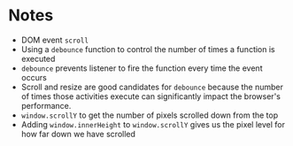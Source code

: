 # Notes

- DOM event `scroll`
- Using a `debounce` function to control the number of times a function is executed
- `debounce` prevents listener to fire the function every time the event occurs
- Scroll and resize are good candidates for `debounce` because the number of times those activities execute can significantly impact the browser's performance.
- `window.scrollY` to get the number of pixels scrolled down from the top
- Adding `window.innerHeight` to `window.scrollY` gives us the pixel level for how far down
we have scrolled
